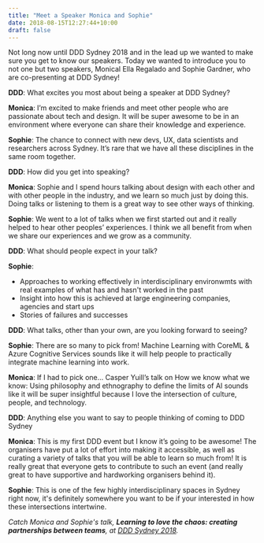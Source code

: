 ```yaml
---
title: "Meet a Speaker Monica and Sophie"
date: 2018-08-15T12:27:44+10:00
draft: false
---
```


Not long now until DDD Sydney 2018 and in the lead up we wanted to make sure you get to know our speakers. Today we wanted to introduce you to not one but two speakers, Monical Ella Regalado and Sophie Gardner, who are co-presenting at DDD Sydney!

**DDD**: What excites you most about being a speaker at DDD Sydney?

**Monica**: I’m excited to make friends and meet other people who are passionate about tech and design. It will be super awesome to be in an environment where everyone can share their knowledge and experience.

**Sophie**: The chance to connect with new devs, UX, data scientists and researchers across Sydney. It’s rare that we have all these disciplines in the same room together.
 
**DDD**: How did you get into speaking?

**Monica**: Sophie and I spend hours talking about design with each other and with other people in the industry, and we learn so much just by doing this. Doing talks or listening to them is a great way to see other ways of thinking.
 
**Sophie**: We went to a lot of talks when we first started out and it really helped to hear other peoples’ experiences. I think we all benefit from when we share our experiences and we grow as a community.
 
**DDD**: What should people expect in your talk?

**Sophie**:

* Approaches to working effectively in interdisciplinary environwmts with real examples of what has and hasn't worked in the past 
* Insight into how this is achieved at large engineering companies, agencies and start ups 
* Stories of failures and successes 

**DDD**: What talks, other than your own, are you looking forward to seeing?

**Sophie**: There are so many to pick from! Machine Learning with CoreML & Azure Cognitive Services sounds like it will help people to practically integrate machine learning into work.
 
**Monica**: If I had to pick one… Casper Yuill’s talk on How we know what we know: Using philosophy and ethnography to define the limits of AI sounds like it will be super insightful because I love the intersection of culture, people, and technology.
 
**DDD**: Anything else you want to say to people thinking of coming to DDD Sydney

**Monica**: This is my first DDD event but I know it’s going to be awesome! The organisers have put a lot of effort into making it accessible, as well as curating a variety of talks that you will be able to learn so much from! It is really great that everyone gets to contribute to such an event (and really great to have supportive and hardworking organisers behind it).
 
**Sophie**: This is one of the few highly interdisciplinary spaces in Sydney right now, it's definitely somewhere you want to be if your interested in how these intersections intertwine.

_Catch Monica and Sophie's talk, **Learning to love the chaos: creating partnerships between teams**, at [DDD Sydney 2018](https://www.eventbrite.com.au/e/ddd-sydney-2018-tickets-44976613261)._
